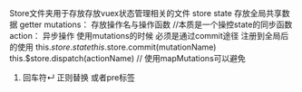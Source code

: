 Store文件夹用于存放存放vuex状态管理相关的文件
store
state 存放全局共享数据
getter
mutations： 存放操作名与操作函数 //本质是一个操控state的同步函数
action： 异步操作
使用mutations的时候 必须是通过commit途径
注册到全局后的使用
this.$store.state
this.$store.commit(mutationName)
this.$store.dispatch(actionName)
// 使用mapMutations可以避免
1. 回车符↵ 正则替换 或者pre标签